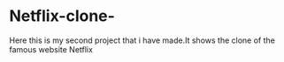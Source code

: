# Netflix-clone-
Here this is my second project that i have made.It shows the clone of the famous website Netflix 
